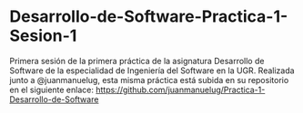 # Desarrollo-de-Software-Practica-1-Sesion-1
Primera sesión de la primera práctica de la asignatura Desarrollo de Software de la especialidad de Ingeniería del Software en la UGR. Realizada junto a @juanmanuelug, esta misma práctica está subida en su repositorio en el siguiente enlace: https://github.com/juanmanuelug/Practica-1-Desarrollo-de-Software
